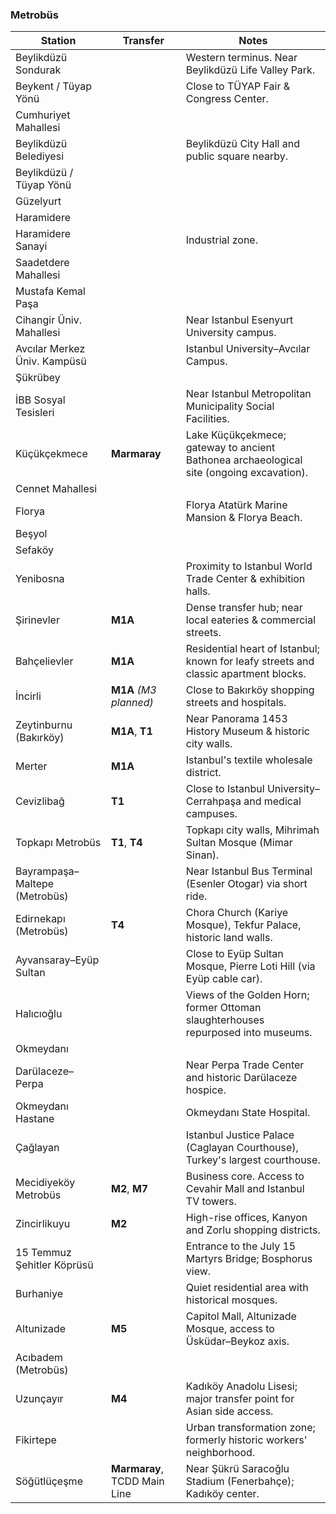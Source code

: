 ### Metrobüs

| Station                       | Transfer                     | Notes                                                                                    |
|-------------------------------|------------------------------|------------------------------------------------------------------------------------------|
| Beylikdüzü Sondurak           |                              | Western terminus. Near Beylikdüzü Life Valley Park.                                      |
| Beykent / Tüyap Yönü          |                              | Close to TÜYAP Fair & Congress Center.                                                   |
| Cumhuriyet Mahallesi          |                              |                                                                                          |
| Beylikdüzü Belediyesi         |                              | Beylikdüzü City Hall and public square nearby.                                           |
| Beylikdüzü / Tüyap Yönü       |                              |                                                                                          |
| Güzelyurt                     |                              |                                                                                          |
| Haramidere                    |                              |                                                                                          |
| Haramidere Sanayi             |                              | Industrial zone.                                                                         |
| Saadetdere Mahallesi          |                              |                                                                                          |
| Mustafa Kemal Paşa            |                              |                                                                                          |
| Cihangir Üniv. Mahallesi      |                              | Near Istanbul Esenyurt University campus.                                                |
| Avcılar Merkez Üniv. Kampüsü  |                              | Istanbul University–Avcılar Campus.                                                      |
| Şükrübey                      |                              |                                                                                          |
| İBB Sosyal Tesisleri          |                              | Near Istanbul Metropolitan Municipality Social Facilities.                               |
| Küçükçekmece                  | **Marmaray**                 | Lake Küçükçekmece; gateway to ancient Bathonea archaeological site (ongoing excavation). |
| Cennet Mahallesi              |                              |                                                                                          |
| Florya                        |                              | Florya Atatürk Marine Mansion & Florya Beach.                                            |
| Beşyol                        |                              |                                                                                          |
| Sefaköy                       |                              |                                                                                          |
| Yenibosna                     |                              | Proximity to Istanbul World Trade Center & exhibition halls.                             |
| Şirinevler                    | **M1A**                      | Dense transfer hub; near local eateries & commercial streets.                            |
| Bahçelievler                  | **M1A**                      | Residential heart of Istanbul; known for leafy streets and classic apartment blocks.     |
| İncirli                       | **M1A** *(M3 planned)*       | Close to Bakırköy shopping streets and hospitals.                                        |
| Zeytinburnu (Bakırköy)        | **M1A**, **T1**              | Near Panorama 1453 History Museum & historic city walls.                                 |
| Merter                        | **M1A**                      | Istanbul's textile wholesale district.                                                   |
| Cevizlibağ                    | **T1**                       | Close to Istanbul University–Cerrahpaşa and medical campuses.                            |
| Topkapı Metrobüs              | **T1**, **T4**               | Topkapı city walls, Mihrimah Sultan Mosque (Mimar Sinan).                                |
| Bayrampaşa–Maltepe (Metrobüs) |                              | Near Istanbul Bus Terminal (Esenler Otogar) via short ride.                              |
| Edirnekapı (Metrobüs)         | **T4**                       | Chora Church (Kariye Mosque), Tekfur Palace, historic land walls.                        |
| Ayvansaray–Eyüp Sultan        |                              | Close to Eyüp Sultan Mosque, Pierre Loti Hill (via Eyüp cable car).                      |
| Halıcıoğlu                    |                              | Views of the Golden Horn; former Ottoman slaughterhouses repurposed into museums.        |
| Okmeydanı                     |                              |                                                                                          |
| Darülaceze–Perpa              |                              | Near Perpa Trade Center and historic Darülaceze hospice.                                 |
| Okmeydanı Hastane             |                              | Okmeydanı State Hospital.                                                                |
| Çağlayan                      |                              | Istanbul Justice Palace (Caglayan Courthouse), Turkey's largest courthouse.              |
| Mecidiyeköy Metrobüs          | **M2**, **M7**               | Business core. Access to Cevahir Mall and Istanbul TV towers.                            |
| Zincirlikuyu                  | **M2**                       | High-rise offices, Kanyon and Zorlu shopping districts.                                  |
| 15 Temmuz Şehitler Köprüsü    |                              | Entrance to the July 15 Martyrs Bridge; Bosphorus view.                                  |
| Burhaniye                     |                              | Quiet residential area with historical mosques.                                          |
| Altunizade                    | **M5**                       | Capitol Mall, Altunizade Mosque, access to Üsküdar–Beykoz axis.                          |
| Acıbadem (Metrobüs)           |                              |                                                                                          |
| Uzunçayır                     | **M4**                       | Kadıköy Anadolu Lisesi; major transfer point for Asian side access.                      |
| Fikirtepe                     |                              | Urban transformation zone; formerly historic workers' neighborhood.                      |
| Söğütlüçeşme                  | **Marmaray**, TCDD Main Line | Near Şükrü Saracoğlu Stadium (Fenerbahçe); Kadıköy center.                               |
